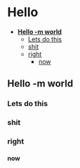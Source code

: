 # Hello

<!--- TABLE_OF_CONTENTS -->

* [**Hello -m world**](#hello--m-world)
  * [Lets do this](#lets-do-this)
  * [shit](#shit)
  * [right](#right)
    * [now](#now)

<!--- /TABLE_OF_CONTENTS -->

<!--- CONTENT -->

## Hello -m world
### Lets do this
### shit
### right
#### now

<!--- /CONTENT -->

<!--- MA_PROCESSED -->